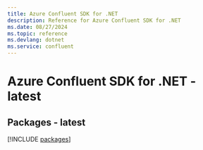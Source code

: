 ```yaml
---
title: Azure Confluent SDK for .NET
description: Reference for Azure Confluent SDK for .NET
ms.date: 08/27/2024
ms.topic: reference
ms.devlang: dotnet
ms.service: confluent
---
```

# Azure Confluent SDK for .NET - latest
## Packages - latest
[!INCLUDE [packages](confluent-index.md)]